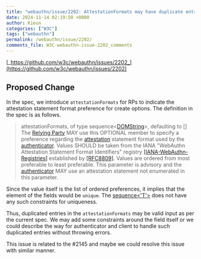 ```yaml
---
title: "webauthn/issue/2202: AttestationFormats may have duplicate entries"
date: 2024-11-14 02:19:50 +0000
author: Kieun
categories: ["W3C"]
tags: ["webauthn"]
permalink: /webauthn/issue/2202/
comments_file: W3C-webauthn-issue-2202_comments
---
```


[_https://github.com/w3c/webauthn/issues/2202_](https://github.com/w3c/webauthn/issues/2202)

## Proposed Change

In the spec, we introduce `attestationFormats` for RPs to indicate the attestation statement format preference for create options.
The definition in the spec is as follows.

> attestationFormats, of type sequence<[DOMString](https://webidl.spec.whatwg.org/#idl-DOMString)>, defaulting to []
The [Relying Party](https://w3c.github.io/webauthn/#relying-party) MAY use this OPTIONAL member to specify a preference regarding the [attestation](https://w3c.github.io/webauthn/#attestation) statement format used by the [authenticator](https://w3c.github.io/webauthn/#authenticator). Values SHOULD be taken from the IANA "WebAuthn Attestation Statement Format Identifiers" registry [[IANA-WebAuthn-Registries]](https://w3c.github.io/webauthn/#biblio-iana-webauthn-registries) established by [[RFC8809]](https://w3c.github.io/webauthn/#biblio-rfc8809). Values are ordered from most preferable to least preferable. This parameter is advisory and the [authenticator](https://w3c.github.io/webauthn/#authenticator) MAY use an attestation statement not enumerated in this parameter.

Since the value itself is the list of ordered preferences, it implies that the element of the fields would be `unique`.
The [sequence<'T'>](https://webidl.spec.whatwg.org/#idl-sequence) does not have any such constraints for uniqueness. 

Thus, duplicated entries in the `attestationFormats` may be valid input as per the current spec. We may add some constraints around the field itself or we could describe the way for authenticator and client to handle such duplicated entries without throwing errors.

This issue is related to the #2145 and maybe we could resolve this issue with similar manner.